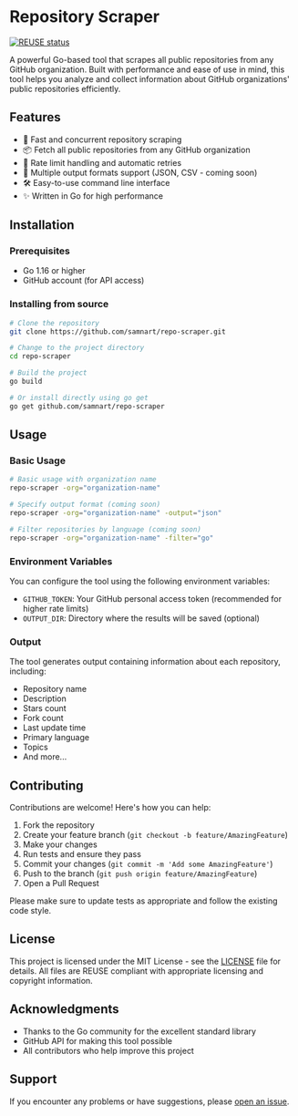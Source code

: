 # Repository Scraper

[![REUSE status](https://api.reuse.software/badge/github.com/samnart/repo-scraper)](https://api.reuse.software/info/github.com/samnart/repo-scraper)

A powerful Go-based tool that scrapes all public repositories from any GitHub organization. Built with performance and ease of use in mind, this tool helps you analyze and collect information about GitHub organizations' public repositories efficiently.

## Features

- 🚀 Fast and concurrent repository scraping
- 📦 Fetch all public repositories from any GitHub organization
- 🔄 Rate limit handling and automatic retries
- 💾 Multiple output formats support (JSON, CSV - coming soon)
- 🛠 Easy-to-use command line interface
- ✨ Written in Go for high performance

## Installation

### Prerequisites

- Go 1.16 or higher
- GitHub account (for API access)

### Installing from source

```bash
# Clone the repository
git clone https://github.com/samnart/repo-scraper.git

# Change to the project directory
cd repo-scraper

# Build the project
go build

# Or install directly using go get
go get github.com/samnart/repo-scraper
```

## Usage

### Basic Usage

```bash
# Basic usage with organization name
repo-scraper -org="organization-name"

# Specify output format (coming soon)
repo-scraper -org="organization-name" -output="json"

# Filter repositories by language (coming soon)
repo-scraper -org="organization-name" -filter="go"
```

### Environment Variables

You can configure the tool using the following environment variables:

- `GITHUB_TOKEN`: Your GitHub personal access token (recommended for higher rate limits)
- `OUTPUT_DIR`: Directory where the results will be saved (optional)

### Output

The tool generates output containing information about each repository, including:
- Repository name
- Description
- Stars count
- Fork count
- Last update time
- Primary language
- Topics
- And more...

## Contributing

Contributions are welcome! Here's how you can help:

1. Fork the repository
2. Create your feature branch (`git checkout -b feature/AmazingFeature`)
3. Make your changes
4. Run tests and ensure they pass
5. Commit your changes (`git commit -m 'Add some AmazingFeature'`)
6. Push to the branch (`git push origin feature/AmazingFeature`)
7. Open a Pull Request

Please make sure to update tests as appropriate and follow the existing code style.

## License

This project is licensed under the MIT License - see the [LICENSE](LICENSE) file for details.
All files are REUSE compliant with appropriate licensing and copyright information.

## Acknowledgments

- Thanks to the Go community for the excellent standard library
- GitHub API for making this tool possible
- All contributors who help improve this project

## Support

If you encounter any problems or have suggestions, please [open an issue](https://github.com/samnart/repo-scraper/issues/new).
